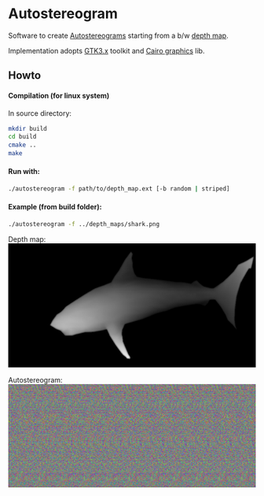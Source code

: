 # Autostereogram
Software to create [Autostereograms](https://en.wikipedia.org/wiki/Autostereogram) starting from a b/w [depth map](https://en.wikipedia.org/wiki/Depth_map).

Implementation adopts [GTK3.x](https://developer.gnome.org/gtk3/3.0/) toolkit and [Cairo graphics](https://www.cairographics.org/) lib.

## Howto

#### Compilation (for linux system)
In source directory:
 
```bash
mkdir build
cd build
cmake ..
make
```
 
#### Run with:

```bash
./autostereogram -f path/to/depth_map.ext [-b random | striped]
```

#### Example (from build folder):

```bash
./autostereogram -f ../depth_maps/shark.png
```

Depth map:
![Depth map](depth_maps/shark.png)

Autostereogram:
![Stereograms](stereograms/shark.png)
